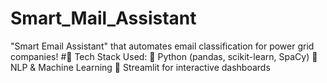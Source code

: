# Smart_Mail_Assistant
"Smart Email Assistant" that automates email classification for power grid companies!
#🔧 Tech Stack Used: 
🔹 Python (pandas, scikit-learn, SpaCy) 
🔹 NLP & Machine Learning 
🔹 Streamlit for interactive dashboards 
